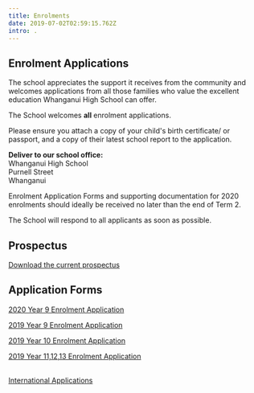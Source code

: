 ```yaml
---
title: Enrolments
date: 2019-07-02T02:59:15.762Z
intro: .
---
```

## Enrolment Applications

The school appreciates the support it receives from the community and welcomes applications from all those families who value the excellent education Whanganui High School can offer.

The School welcomes **all** enrolment applications.

Please ensure you attach a copy of your child's birth certificate/ or passport, and a copy of their latest school report to the application.

**Deliver to our school office:** \
Whanganui High School\
Purnell Street\
Whanganui

Enrolment Application Forms and supporting documentation for 2020 enrolments should ideally be received no later than the end of Term 2.

The School will respond to all applicants as soon as possible.



## Prospectus

[Download the current prospectus](http://c1940652.r52.cf0.rackcdn.com/5c4a799bff2a7c18530007ed/2018-Prospectus.pdf)



## Application Forms

[2020 Year 9 Enrolment Application](https://res.cloudinary.com/whanganuihigh/image/upload/v1562014435/Enrolment%20Applications/2020_Year_9_Enrolment_Form_-_Whanganui_High_School.pdf)

[2019 Year 9 Enrolment Application](https://res.cloudinary.com/whanganuihigh/image/upload/v1562014469/Enrolment%20Applications/2019_Year_9_Enrolment_Application_Form_-_Whanganui_High_School.pdf)

[2019 Year 10 Enrolment Application](https://res.cloudinary.com/whanganuihigh/image/upload/v1562014469/Enrolment%20Applications/2019_Year_10_Enrolment_Application_Form_-_Whanganui_High_School.pdf)

[2019 Year 11,12,13 Enrolment Application](https://res.cloudinary.com/whanganuihigh/image/upload/v1562014470/Enrolment%20Applications/2019_Year_11_12_13_Enrolment_Application_Form_-_Whanganui_High_School.pdf)

\
[International Applications](/info-for-parents/enrolments)
